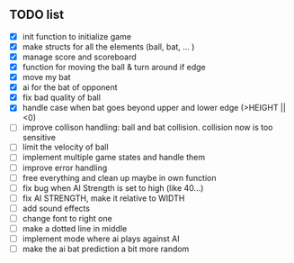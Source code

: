 ## TODO list

 - [x] init function to initialize game
 - [x] make structs for all the elements (ball, bat, ... )
 - [x] manage score and scoreboard
 - [x] function for moving the ball & turn around if edge
 - [x] move my bat
 - [x] ai for the bat of opponent
 - [x] fix bad quality of ball
 - [x] handle case when bat goes beyond upper and lower edge (>HEIGHT || <0)
 - [ ] improve collison handling: ball and bat collision. collision now is too sensitive
 - [ ] limit the velocity of ball
 - [ ] implement multiple game states and handle them
 - [ ] improve error handling
 - [ ] free everything and clean up maybe in own function
 - [ ] fix bug when AI Strength is set to high (like 40...)
 - [ ] fix AI STRENGTH, make it relative to WIDTH
 - [ ] add sound effects
 - [ ] change font to right one
 - [ ] make a dotted line in middle
 - [ ] implement mode where ai plays against AI
 - [ ] make the ai bat prediction a bit more random